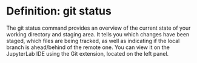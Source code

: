 # Definition: git status

The git status command provides an overview of the current state of your working directory and staging area.
It tells you which changes have been staged, which files are being tracked, as well as indicating if the local branch is ahead/behind of the remote one.
You can view it on the JupyterLab IDE using the Git extension, located on the left panel.
